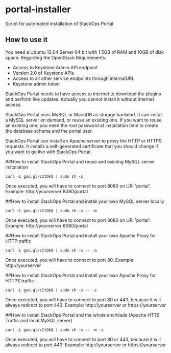 # portal-installer

Script for automated installation of StackOps Portal

## How to use it

You need a Ubuntu 12.04 Server 64 bit with 1.5GB of RAM and 10GB of disk space. Regarding the OpenStack Requirements:

- Access to Keystone Admin API endpoint
- Version 2.0 of Keystone APIs
- Access to all other service endpoints through internalURL
- Keystone admin token

StackOps Portal needs to have access to internet to download the plugins and perform live updates. Actually you cannot install it without internet access. 

StackOps Portal uses MySQL or MariaDB as storage backend. It can install a MySQL server on demand, or reuse an existing one. If you want to reuse an existing one, you need the root password at installation time to create the database schema and the portal user.

StackOps Portal can install an Apache server to proxy the HTTP or HTTPS requests. It installs a self-generated certificate that you should change if you want to go live with StackOps Portal.

##How to install StackOps Portal and reuse and existing MySQL server installation

`curl -L goo.gl/cItQkQ | sudo sh -s`

Once executed, you will have to connect to port 8080 on URI 'portal'. Example: http://yourserver:8080/portal

##How to install StackOps Portal and install your own MySQL server locally

`curl -L goo.gl/cItQkQ | sudo sh -s -- -m`

Once executed, you will have to connect to port 8080 on URI 'portal'. Example: http://yourserver:8080/portal

##How to install StackOps Portal and install your own Apache Proxy for HTTP traffic

`curl -L goo.gl/cItQkQ | sudo sh -s -- -a`

Once executed, you will have to connect to port 80. Example: http://yourserver

##How to install StackOps Portal and install your own Apache Proxy for HTTPS traffic

`curl -L goo.gl/cItQkQ | sudo sh -s -- -s`

Once executed, you will have to connect to port 80 or 443, because it will always redirect to port 443. Example: http://yourserver or https://yourserver

##How to install StackOps Portal and the whole enchilada (Apache HTTS Traffic and local MySQL server)

`curl -L goo.gl/cItQkQ | sudo sh -s -- -m -s`

Once executed, you will have to connect to port 80 or 443, because it will always redirect to port 443. Example: http://yourserver or https://yourserver





